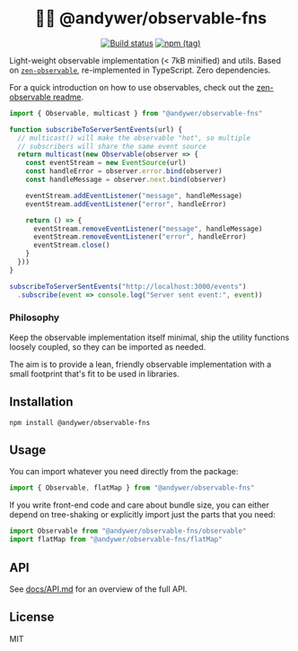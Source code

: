 <h1 align="center">
  🕵️‍♀️ @andywer/observable-fns
</h1>

<p align="center">
  <a href="https://travis-ci.org/andywer/observable-fns" target="_blank"><img alt="Build status" src="https://img.shields.io/travis/andywer/observable-fns/master.svg?style=flat-square"></a>
  <a href="https://www.npmjs.com/package/@andywer/observable-fns" target="_blank"><img alt="npm (tag)" src="https://img.shields.io/npm/v/@andywer/observable-fns.svg?style=flat-square"></a>
</p>

Light-weight observable implementation (< 7kB minified) and utils. Based on [`zen-observable`](https://github.com/zenparsing/zen-observable), re-implemented in TypeScript. Zero dependencies.

For a quick introduction on how to use observables, check out the [zen-observable readme](https://github.com/zenparsing/zen-observable).

```js
import { Observable, multicast } from "@andywer/observable-fns"

function subscribeToServerSentEvents(url) {
  // multicast() will make the observable "hot", so multiple
  // subscribers will share the same event source
  return multicast(new Observable(observer => {
    const eventStream = new EventSource(url)
    const handleError = observer.error.bind(observer)
    const handleMessage = observer.next.bind(observer)

    eventStream.addEventListener("message", handleMessage)
    eventStream.addEventListener("error", handleError)

    return () => {
      eventStream.removeEventListener("message", handleMessage)
      eventStream.removeEventListener("error", handleError)
      eventStream.close()
    }
  }))
}

subscribeToServerSentEvents("http://localhost:3000/events")
  .subscribe(event => console.log("Server sent event:", event))
```

### Philosophy

Keep the observable implementation itself minimal, ship the utility functions loosely coupled, so they can be imported as needed.

The aim is to provide a lean, friendly observable implementation with a small footprint that's fit to be used in libraries.

## Installation

```
npm install @andywer/observable-fns
```

## Usage

You can import whatever you need directly from the package:

```js
import { Observable, flatMap } from "@andywer/observable-fns"
```

If you write front-end code and care about bundle size, you can either depend on tree-shaking or explicitly import just the parts that you need:

```js
import Observable from "@andywer/observable-fns/observable"
import flatMap from "@andywer/observable-fns/flatMap"
```

## API

See [docs/API.md](./docs/API.md) for an overview of the full API.

## License

MIT
